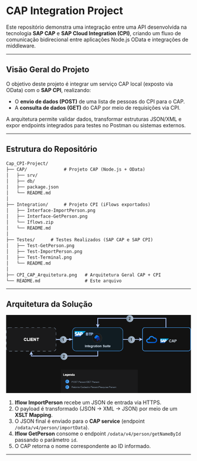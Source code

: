 # CAP Integration Project

Este repositório demonstra uma integração entre uma API desenvolvida na tecnologia **SAP CAP** e **SAP Cloud Integration (CPI)**, criando um fluxo de comunicação bidirecional entre aplicações Node.js OData e integrações de middleware.

---

## Visão Geral do Projeto

O objetivo deste projeto é integrar um serviço CAP local (exposto via OData) com o **SAP CPI**, realizando:
- O **envio de dados (POST)** de uma lista de pessoas do CPI para o CAP.
- A **consulta de dados (GET)** do CAP por meio de requisições via CPI.

A arquitetura permite validar dados, transformar estruturas JSON/XML e expor endpoints integrados para testes no Postman ou sistemas externos.

---

## Estrutura do Repositório

```
Cap_CPI-Project/
├── CAP/              # Projeto CAP (Node.js + OData)
│   ├── srv/
│   ├── db/
│   ├── package.json
│   └── README.md
│
├── Integration/      # Projeto CPI (iFlows exportados)
│   ├── Interface-ImportPerson.png
│   ├── Interface-GetPerson.png
│   └── Iflows.zip
│   └── README.md
│
├── Testes/      # Testes Realizados (SAP CAP e SAP CPI)
│   ├── Test-GetPerson.png
│   ├── Test-ImportPerson.png
│   ├── Test-Terminal.png
│   └── README.md
│
├── CPI_CAP_Arquitetura.png   # Arquitetura Geral CAP + CPI
└── README.md                 # Este arquivo
```

---

## Arquitetura da Solução

![Arquitetura CAP + CPI](CPI_CAP_Arquitetura.png)

1. **Iflow ImportPerson** recebe um JSON de entrada via HTTPS.
2. O payload é transformado (JSON → XML → JSON) por meio de um **XSLT Mapping**.
3. O JSON final é enviado para o **CAP service** (endpoint `/odata/v4/person/importData`).
4. **Iflow GetPerson** consome o endpoint `/odata/v4/person/getNameById` passando o parâmetro `id`.
5. O CAP retorna o nome correspondente ao ID informado.

---
